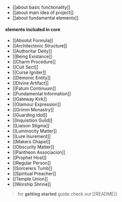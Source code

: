 - [[about basic functionality]]
- [[about main idea of project]]
- [[about fundamental elements]]

#### elements included in core 

- [[Absolut Formula]]
- [[Architectonic Structure]]
- [[Authoritar Deity]]
- [[Being Existance]]
- [[Charm Procedure]]
- [[Cult Sect]]
- [[Curse Igniter]]
- [[Demonic Entity]]
- [[Divine Artifact]]
- [[Fatum Continuum]]
- [[Fundamental Information]]
- [[Gateway Kirk]]
- [[Glamour Expression]]
- [[Grimm Monastry]]
- [[Guarding Idol]]
- [[Inquisition Guild]]
- [[Liaison Stigma]]
- [[Luminocity Matter]]
- [[Lure Inurement]]
- [[Makers Chapel]]
- [[Obscurity Matter]]
- [[Pantheon Associacion]]
- [[Prophet Host]]
- [[Regular Person]]
- [[Sorcerers Tumb]]
- [[Spiritual Preacher]]
- [[Temple Union]]
- [[Worship Shrine]]


> for **getting started** guide check out [[README]]
